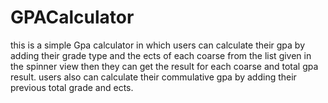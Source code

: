 # GPACalculator
this is a simple Gpa calculator in which users can calculate their gpa by 
adding their grade type and the ects of each coarse from the list given in the spinner view
then they can get the result for each coarse and total gpa result.
users also can calculate their commulative gpa by adding their previous total grade and ects.
